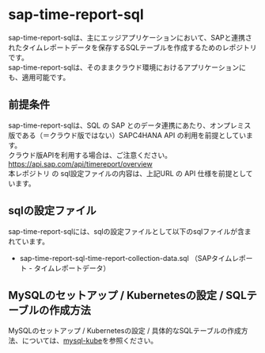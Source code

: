 # sap-time-report-sql 
sap-time-report-sqlは、主にエッジアプリケーションにおいて、SAPと連携されたタイムレポートデータを保存するSQLテーブルを作成するためのレポジトリです。  
sap-time-report-sqlは、そのままクラウド環境におけるアプリケーションにも、適用可能です。

## 前提条件  
sap-time-report-sqlは、SQL の SAP とのデータ連携にあたり、オンプレミス版である（＝クラウド版ではない）SAPC4HANA API の利用を前提としています。  
クラウド版APIを利用する場合は、ご注意ください。  
https://api.sap.com/api/timereport/overview     
本レポジトリ の sql設定ファイルの内容は、上記URL の API 仕様を前提としています。  

## sqlの設定ファイル
sap-time-report-sqlには、sqlの設定ファイルとして以下のsqlファイルが含まれています。　  

* sap-time-report-sql-time-report-collection-data.sql （SAPタイムレポート - タイムレポートデータ）

## MySQLのセットアップ / Kubernetesの設定 / SQLテーブルの作成方法
MySQLのセットアップ / Kubernetesの設定 / 具体的なSQLテーブルの作成方法、については、[mysql-kube](https://github.com/latonaio/mysql-kube)を参照ください。